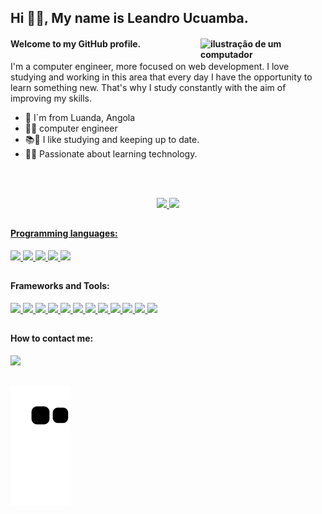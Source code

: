 ## Hi 👋🏽, My name is Leandro Ucuamba.
#### Welcome to my GitHub profile.  <img src="https://raw.githubusercontent.com/MicaelliMedeiros/micaellimedeiros/master/image/computer-illustration.png" alt="ilustração de um computador" min-width="200px" max-width="200px" width="200px" align="right">

I'm a computer engineer, more focused on web development. I love studying and working
in this area that every day I have the opportunity to learn something new. That's why I study constantly
with the aim of improving my skills.

- 🔰  I`m from Luanda, Angola
- 👨‍🎓 computer engineer
- 📚📝 I like studying and keeping up to date.
- 🧑‍💻 Passionate about learning technology.

<br><br>

<div align="center">
  <a href="https://github.com/LeandroUcuamba">
  <img height="180em" src="https://github-readme-stats.vercel.app/api?username=LeandroUcuamba&show_icons=true&theme=dracula&include_all_commits=true&count_private=true"/>
  <img height="180em" src="https://github-readme-stats.vercel.app/api/top-langs/?username=LeandroUcuamba&layout=compact&langs_count=7&theme=dracula"/>
</div>

##

#### Programming languages:
<div>
<a href="https://developer.mozilla.org/pt-BR/docs/Web/HTML">
  <img src="https://skillicons.dev/icons?i=html"/>
</a>
<a href="https://developer.mozilla.org/pt-BR/docs/Web/CSS">
  <img src="https://skillicons.dev/icons?i=css"/>
</a>
<a href="https://developer.mozilla.org/pt-BR/docs/Web/JavaScript">
  <img src="https://skillicons.dev/icons?i=js"/>
</a>
<a href="https://www.java.com/pt-BR/">
  <img src="https://skillicons.dev/icons?i=java"/>
</a>
<a href="https://www.php.net/">
  <img src="https://skillicons.dev/icons?i=php"/>
</a>
</div>

##

#### Frameworks and Tools:
<div>
<a href="https://developer.mozilla.org/pt-BR/docs/Web/HTML">
  <img src="https://skillicons.dev/icons?i=vue"/>
</a>
<a href="https://developer.mozilla.org/pt-BR/docs/Web/CSS">
  <img src="https://skillicons.dev/icons?i=react"/>
</a>
<a href="https://developer.mozilla.org/pt-BR/docs/Web/JavaScript">
  <img src="https://skillicons.dev/icons?i=spring"/>
</a>
<a href="https://www.java.com/pt-BR/">
  <img src="https://skillicons.dev/icons?i=laravel"/>
</a>
<a href="https://www.php.net/">
  <img src="https://skillicons.dev/icons?i=selenium"/>
</a>
<a href="https://www.php.net/">
  <img src="https://skillicons.dev/icons?i=gherkin"/>
</a>
<a href="https://www.php.net/">
  <img src="https://skillicons.dev/icons?i=git"/>
</a>
<a href="https://www.php.net/">
  <img src="https://skillicons.dev/icons?i=idea"/>
</a>
<a href="https://www.php.net/">
  <img src="https://skillicons.dev/icons?i=mysql"/>
</a>
<a href="https://www.php.net/">
  <img src="https://skillicons.dev/icons?i=postgres"/>
</a>
  <a href="https://www.php.net/">
  <img src="https://skillicons.dev/icons?i=postman"/>
</a>
<a href="https://www.php.net/">
  <img src="https://skillicons.dev/icons?i=vscode"/>
</a>
</div>

##

#### How to contact me:
<div>
<a href="https://www.linkedin.com/in/leandrosantosucuamba/" target="_blank"><img src="https://img.shields.io/badge/-LinkedIn-%230077B5?style=for-the-badge&logo=linkedin&logoColor=white" target="_blank"></a>       
</div>

##


![Snake animation](https://github.com/rafaballerini/rafaballerini/blob/output/github-contribution-grid-snake.svg)
